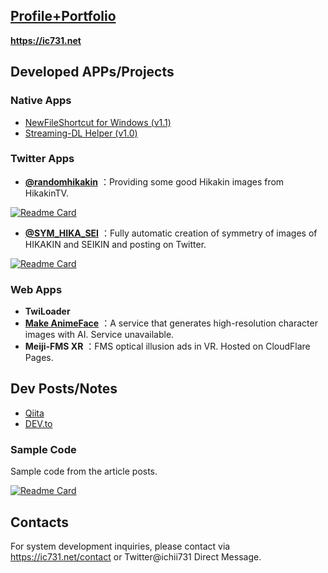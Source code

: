## [Profile+Portfolio](https://ic731.net/)

**https://ic731.net**

## Developed APPs/Projects

### Native Apps

- [NewFileShortcut for Windows (v1.1) ](https://tools.ic731.net/NewFileShortcut/#/)
- [Streaming-DL Helper (v1.0) ](https://tools.ic731.net/stream_dl/)

### Twitter Apps

- **[@randomhikakin](https://twitter.com/randomhikakin)** ：Providing some good Hikakin images from HikakinTV.

[![Readme Card](https://github-readme-stats.vercel.app/api/pin/?username=ichii731&repo=randomhikakin)](https://github.com/ichii731/randomhikakin)

- **[@SYM_HIKA_SEI](https://twitter.com/SYM_HIKA_SEI)** ：Fully automatic creation of symmetry of images of HIKAKIN and SEIKIN and posting on Twitter.

[![Readme Card](https://github-readme-stats.vercel.app/api/pin/?username=ichii731&repo=symmetry_bot)](https://github.com/ichii731/symmetry_bot)

### Web Apps

- **TwiLoader**
- **[Make AnimeFace](https://ai.0115765.com/makeface/)** ：A service that generates high-resolution character images with AI.
  Service unavailable.
- **Meiji-FMS XR** ：FMS optical illusion ads in VR. Hosted on CloudFlare Pages.

## Dev Posts/Notes

- [Qiita](https://qiita.com/ichii731/)
- [DEV.to](https://dev.to/ichii731/)

### Sample Code

Sample code from the article posts.

[![Readme Card](https://github-readme-stats.vercel.app/api/pin/?username=ichii731&repo=php-examples)](https://github.com/ichii731/php-examples)

## Contacts

For system development inquiries, please contact via https://ic731.net/contact or Twitter@ichii731 Direct Message.
